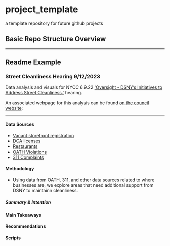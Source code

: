 # project_template
a template repository for future github projects


## Basic Repo Structure Overview

***

## Readme Example



### Street Cleanliness Hearing 9/12/2023
Data analysis and visuals for NYCC 6.9.22 ['Oversight - DSNY’s Initiatives to Address Street Cleanliness.'](https://legistar.council.nyc.gov/MeetingDetail.aspx?ID=1115076&GUID=2C89CBEC-AC94-4A45-8EFB-18543811A283&Options=info|&Search=) hearing.

An associated webpage for this analysis can be found [on the council website](): 

***  

#### Data Sources 
- [Vacant storefront registration](https://data.cityofnewyork.us/City-Government/Storefronts-Reported-Vacant-or-Not/92iy-9c3n)
- [DCA licenses](https://nycopendata.socrata.com/Business/Legally-Operating-Businesses/w7w3-xahh/data)
- [Restaurants](https://data.cityofnewyork.us/Health/DOHMH-New-York-City-Restaurant-Inspection-Results/43nn-pn8j)
- [OATH Violations](https://data.cityofnewyork.us/City-Government/OATH-Hearings-Division-Case-Status/jz4z-kudi)
- [311 Complaints](https://data.cityofnewyork.us/Social-Services/311-Service-Requests-from-2010-to-Present/erm2-nwe9)


#### Methodology 
- Using data from OATH, 311, and other data sources related to where businesses are, we explore areas that need additional support from DSNY to maintainn cleanliness. 

##### Summary & Intention

#### Main Takeaways


#### Recommendations

#### Scripts
